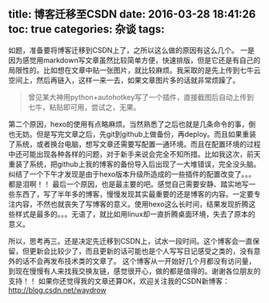 title: 博客迁移至CSDN
date: 2016-03-28 18:41:26
toc: true
categories: 杂谈
tags:
---

如题，准备要将博客迁移到CSDN上了，之所以这么做的原因有这么几个。
一是因为感觉用markdown写文章虽然比较简单方便，快速排版，但是它还是有自己的局限性的。比如想在文章中贴一张图片，就比较麻烦。我采取的是先上传到七牛云空间上，然后再链入，这样一来一去，如果文章图片多的话就非常烦躁了。
> 曾见某大神用python+autohotkey写了一个插件，直接截图后自动上传到七牛，粘贴即可用，尝试之，无果。

第二个原因，hexo的使用有点略麻烦。当然熟悉了之后也就是几条命令的事，倒也无妨。但是写完文章之后，先git到github上做备份，再deploy。而且如果重装了系统，或者换台电脑，想写文章还需要写配置一通环境。而且在配置环境的过程中还可能出现各种各样的问题，对于新手来说会完全不知所措。比如我这次，前天重装了系统，把github上我的博客的备份导入后出现了一大堆错误，完全没头脑。纠结了一个下午才发现是由于hexo版本升级所造成的一些插件的配置改变了。。。都是泪啊！！
最后一个原因，也是最主要的吧。感觉自己需要安静、踏实地写一些东西了，写了半年多的博客，慢慢发现其实最重要的还是博客的内容。一定要专注内容，不然也就丧失了写博客的意义。使用hexo这么长时间，结果发现折腾这些样式是最多的。。。无语了，就比如用linux却一直折腾桌面环境，失去了原本的意义。

所以，思考再三。还是决定先迁移到CSDN上，试水一段时间。这个博客会一直保留，但更新会比较少了，而且更新的话可能也是个人写写日记感受之类的，没有意外的话不会再发布技术类的文章了。
这个博客从一开始好几个月都没有访问量，到现在慢慢有人来找我交换友链，感觉很开心，做的都是值得的。谢谢各位朋友的支持！！
如果你还觉得我的文章还算OK，欢迎关注我的CSDN新博客：<http://blog.csdn.net/waydrow>
